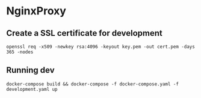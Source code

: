 # NginxProxy

## Create a SSL certificate for development

```none
openssl req -x509 -newkey rsa:4096 -keyout key.pem -out cert.pem -days 365 -nodes
```

## Running dev

```none
docker-compose build && docker-compose -f docker-compose.yaml -f development.yaml up
```
